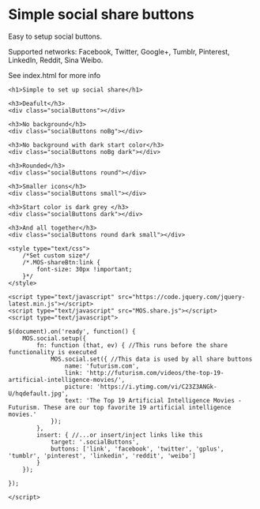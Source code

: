 # Simple social share buttons
Easy to setup social buttons. 

Supported networks: Facebook, Twitter, Google+, Tumblr, Pinterest, LinkedIn, Reddit, Sina Weibo.

See index.html for more info

	<h1>Simple to set up social share</h1>

	<h3>Deafult</h3>
	<div class="socialButtons"></div> 

	<h3>No background</h3>
	<div class="socialButtons noBg"></div> 

	<h3>No background with dark start color</h3>
	<div class="socialButtons noBg dark"></div> 

	<h3>Rounded</h3>
	<div class="socialButtons round"></div> 

	<h3>Smaller icons</h3>
	<div class="socialButtons small"></div> 

	<h3>Start color is dark grey </h3>
	<div class="socialButtons dark"></div> 

	<h3>And all together</h3>
	<div class="socialButtons round dark small"></div> 

	<style type="text/css">
		/*Set custom size*/
		/*.MOS-shareBtn:link {
			font-size: 30px !important;
		}*/
	</style>

	<script type="text/javascript" src="https://code.jquery.com/jquery-latest.min.js"></script>
	<script type="text/javascript" src="MOS.share.js"></script>
	<script type="text/javascript">

	$(document).on('ready', function() {
		MOS.social.setup({
			fn: function (that, ev) { //This runs before the share functionality is executed
				MOS.social.set({ //This data is used by all share buttons
					name: 'futurism.com',
					link: 'http://futurism.com/videos/the-top-19-artificial-intelligence-movies/',
					picture: 'https://i.ytimg.com/vi/C23Z3ANGk-U/hqdefault.jpg',
					text: 'The Top 19 Artificial Intelligence Movies - Futurism. These are our top favorite 19 artificial intelligence movies.'
				});		
			},
			insert: { //...or insert/inject links like this
				target: '.socialButtons',
				buttons: ['link', 'facebook', 'twitter', 'gplus', 'tumblr', 'pinterest', 'linkedin', 'reddit', 'weibo']
			}
		});
		
	});

	</script>

